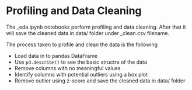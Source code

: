# Profiling and Data Cleaning

The <country>_eda.ipynb notebooks perform profiling and data cleaning. After that it will save the
cleaned data in data/ folder under <country>_clean.csv filename.

The process taken to profile and clean the data is the following

- Load data in to pandas DataFrame
- Use `pd.describe()` to see the basic structre of the data
- Remove columns with no meaningful values
- Identify columns with potential outliers using a box plot
- Remove outlier using z-score and save the cleaned data in data/ folder
